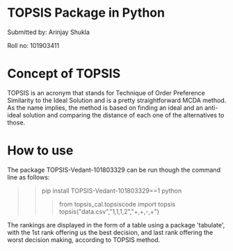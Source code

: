 # TOPSIS Package in Python
Submitted by: Arinjay Shukla

Roll no: 101903411

# Concept of TOPSIS
TOPSIS is an acronym that stands for Technique of Order Preference Similarity to the Ideal Solution and is a pretty straightforward MCDA method. As the name implies, the method is based on finding an ideal and an anti-ideal solution and comparing the distance of each one of the alternatives to those.

# How to use
The package TOPSIS-Vedant-101803329 can be run though the command line as follows:

>> pip install TOPSIS-Vedant-101803329==1
>> python
>>>from topsis_cal.topsiscode import topsis
>>>topsis("data.csv","1,1,1,2","+,+,-,+")


The rankings are displayed in the form of a table using a package 'tabulate', with the 1st rank offering us the best decision, and last rank offering the worst decision making, according to TOPSIS method.
